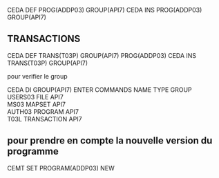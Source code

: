 CEDA DEF PROG(ADDP03) GROUP(API7)
CEDA INS PROG(ADDP03) GROUP(API7)

## TRANSACTIONS
CEDA DEF TRANS(T03P) GROUP(API7) PROG(ADDP03)
CEDA INS TRANS(T03P) GROUP(API7)


pour verifier le group

CEDA DI GROUP(API7)
ENTER COMMANDS
 NAME     TYPE         GROUP   
 USERS03  FILE         API7    
 MS03     MAPSET       API7    
 AUTH03   PROGRAM      API7    
 T03L     TRANSACTION  API7    

 ## pour prendre en compte la nouvelle version du programme

 CEMT SET PROGRAM(ADDP03) NEW